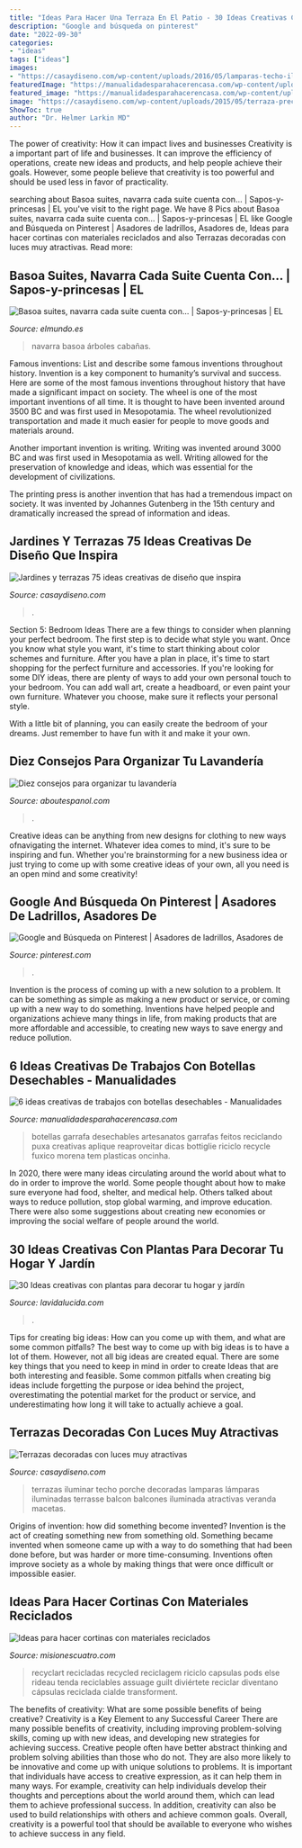```yaml
---
title: "Ideas Para Hacer Una Terraza En El Patio - 30 Ideas Creativas Con Plantas Para Decorar Tu Hogar Y Jardín"
description: "Google and búsqueda on pinterest"
date: "2022-09-30"
categories:
- "ideas"
tags: ["ideas"]
images:
- "https://casaydiseno.com/wp-content/uploads/2016/05/lamparas-techo-iluminar-balcon-amplio.jpg"
featuredImage: "https://manualidadesparahacerencasa.com/wp-content/uploads/2019/01/imagenes-de-trabajos-con-botellas-desechables-.jpg"
featured_image: "https://manualidadesparahacerencasa.com/wp-content/uploads/2019/01/imagenes-de-trabajos-con-botellas-desechables-.jpg"
image: "https://casaydiseno.com/wp-content/uploads/2015/05/terraza-preciosa-jardin-amplio-cesped-mesa-diseno.jpg"
ShowToc: true
author: "Dr. Helmer Larkin MD"
---
```



The power of creativity: How it can impact lives and businesses
Creativity is a important part of life and businesses. It can improve the efficiency of operations, create new ideas and products, and help people achieve their goals. However, some people believe that creativity is too powerful and should be used less in favor of practicality.

	

		
searching about Basoa suites, navarra cada suite cuenta con... | Sapos-y-princesas | EL you've visit to the right page. We have 8 Pics about Basoa suites, navarra cada suite cuenta con... | Sapos-y-princesas | EL like Google and Búsqueda on Pinterest | Asadores de ladrillos, Asadores de, Ideas para hacer cortinas con materiales reciclados and also Terrazas decoradas con luces muy atractivas. Read more:
		
    
## Basoa Suites, Navarra Cada Suite Cuenta Con... | Sapos-y-princesas | EL

<img loading=lazy src="https://e00-elmundo.uecdn.es/assets/multimedia/imagenes/2015/01/24/14220644560769.jpg" onerror="this.onerror=null;this.src='https://tse2.mm.bing.net/th?id=OIP.8rGrOl4SHmNvjCx3I-EJlwHaE8&amp;pid=15.1';" alt="Basoa suites, navarra cada suite cuenta con... | Sapos-y-princesas | EL">

_Source: elmundo.es_

>navarra basoa árboles cabañas. 

	

Famous inventions: List and describe some famous inventions throughout history.
Invention is a key component to humanity’s survival and success. Here are some of the most famous inventions throughout history that have made a significant impact on society.
The wheel is one of the most important inventions of all time. It is thought to have been invented around 3500 BC and was first used in Mesopotamia. The wheel revolutionized transportation and made it much easier for people to move goods and materials around.

Another important invention is writing. Writing was invented around 3000 BC and was first used in Mesopotamia as well. Writing allowed for the preservation of knowledge and ideas, which was essential for the development of civilizations.

The printing press is another invention that has had a tremendous impact on society. It was invented by Johannes Gutenberg in the 15th century and dramatically increased the spread of information and ideas.

    
## Jardines Y Terrazas 75 Ideas Creativas De Diseño Que Inspira

<img loading=lazy src="https://casaydiseno.com/wp-content/uploads/2015/05/terraza-preciosa-jardin-amplio-cesped-mesa-diseno.jpg" onerror="this.onerror=null;this.src='https://tse4.mm.bing.net/th?id=OIP.neDFYuYh4Twrsr1kntslggHaHZ&amp;pid=15.1';" alt="Jardines y terrazas 75 ideas creativas de diseño que inspira">

_Source: casaydiseno.com_

>. 

	

Section 5: Bedroom Ideas
There are a few things to consider when planning your perfect bedroom. The first step is to decide what style you want. Once you know what style you want, it's time to start thinking about color schemes and furniture. After you have a plan in place, it's time to start shopping for the perfect furniture and accessories.
If you're looking for some DIY ideas, there are plenty of ways to add your own personal touch to your bedroom. You can add wall art, create a headboard, or even paint your own furniture. Whatever you choose, make sure it reflects your personal style.

With a little bit of planning, you can easily create the bedroom of your dreams. Just remember to have fun with it and make it your own.

    
## Diez Consejos Para Organizar Tu Lavandería

<img loading=lazy src="https://www.aboutespanol.com/thmb/7gncF8F4cY3GGUv6CqZUfgNv6dI=/2575x3870/filters:fill(auto,1)/88302794-597b49593df78cbb7a243f8a.jpg" onerror="this.onerror=null;this.src='https://tse4.mm.bing.net/th?id=OIP.7qxavofpYE-eJPWTk7fyfgHaLI&amp;pid=15.1';" alt="Diez consejos para organizar tu lavandería">

_Source: aboutespanol.com_

>. 

	

Creative ideas can be anything from new designs for clothing to new ways ofnavigating the internet. Whatever idea comes to mind, it's sure to be inspiring and fun. Whether you're brainstorming for a new business idea or just trying to come up with some creative ideas of your own, all you need is an open mind and some creativity!

    
## Google And Búsqueda On Pinterest | Asadores De Ladrillos, Asadores De

<img loading=lazy src="https://i.pinimg.com/736x/24/6a/c4/246ac4f5fd438a3ba37961469c49bfc7.jpg" onerror="this.onerror=null;this.src='https://tse3.mm.bing.net/th?id=OIP.GnAuZt4lwiRfe3WmGo9RggHaF_&amp;pid=15.1';" alt="Google and Búsqueda on Pinterest | Asadores de ladrillos, Asadores de">

_Source: pinterest.com_

>. 

	

Invention is the process of coming up with a new solution to a problem. It can be something as simple as making a new product or service, or coming up with a new way to do something. Inventions have helped people and organizations achieve many things in life, from making products that are more affordable and accessible, to creating new ways to save energy and reduce pollution.

    
## 6 Ideas Creativas De Trabajos Con Botellas Desechables - Manualidades

<img loading=lazy src="https://manualidadesparahacerencasa.com/wp-content/uploads/2019/01/imagenes-de-trabajos-con-botellas-desechables-.jpg" onerror="this.onerror=null;this.src='https://tse3.mm.bing.net/th?id=OIP.X-NXKrM-3mmIdb7lCthZ-gAAAA&amp;pid=15.1';" alt="6 ideas creativas de trabajos con botellas desechables - Manualidades">

_Source: manualidadesparahacerencasa.com_

>botellas garrafa desechables artesanatos garrafas feitos reciclando puxa creativas aplique reaproveitar dicas bottiglie riciclo recycle fuxico morena tem plasticas oncinha. 

	

In 2020, there were many ideas circulating around the world about what to do in order to improve the world. Some people thought about how to make sure everyone had food, shelter, and medical help. Others talked about ways to reduce pollution, stop global warming, and improve education. There were also some suggestions about creating new economies or improving the social welfare of people around the world.

    
## 30 Ideas Creativas Con Plantas Para Decorar Tu Hogar Y Jardín

<img loading=lazy src="https://www.lavidalucida.com/wp-content/uploads/2014/02/1609688_536500663142889_345839435_n.jpg" onerror="this.onerror=null;this.src='https://tse2.mm.bing.net/th?id=OIP.RSAjUmuL6ft3UPjqHsh3qAHaFO&amp;pid=15.1';" alt="30 Ideas creativas con plantas para decorar tu hogar y jardín">

_Source: lavidalucida.com_

>. 

	

Tips for creating big ideas: How can you come up with them, and what are some common pitfalls?
The best way to come up with big ideas is to have a lot of them. However, not all big ideas are created equal. There are some key things that you need to keep in mind in order to create Ideas that are both interesting and feasible. Some common pitfalls when creating big ideas include forgetting the purpose or idea behind the project, overestimating the potential market for the product or service, and underestimating how long it will take to actually achieve a goal.

    
## Terrazas Decoradas Con Luces Muy Atractivas

<img loading=lazy src="https://casaydiseno.com/wp-content/uploads/2016/05/lamparas-techo-iluminar-balcon-amplio.jpg" onerror="this.onerror=null;this.src='https://tse1.mm.bing.net/th?id=OIP.MHQ8qTyHYJL-FvCCJjmmLgHaE7&amp;pid=15.1';" alt="Terrazas decoradas con luces muy atractivas">

_Source: casaydiseno.com_

>terrazas iluminar techo porche decoradas lamparas lámparas iluminadas terrasse balcon balcones iluminada atractivas veranda macetas. 

	

Origins of invention: how did something become invented?
Invention is the act of creating something new from something old. Something became invented when someone came up with a way to do something that had been done before, but was harder or more time-consuming. Inventions often improve society as a whole by making things that were once difficult or impossible easier.

    
## Ideas Para Hacer Cortinas Con Materiales Reciclados

<img loading=lazy src="https://misionescuatro.com/wp-content/uploads/2020/08/cortinas-de-chapas.jpg" onerror="this.onerror=null;this.src='https://tse2.mm.bing.net/th?id=OIP.ta3ywyqo-bezcAoiDKlPGwAAAA&amp;pid=15.1';" alt="Ideas para hacer cortinas con materiales reciclados">

_Source: misionescuatro.com_

>recyclart recicladas recycled reciclagem riciclo capsulas pods else rideau tenda reciclables assuage guilt diviértete reciclar diventano cápsulas reciclada cialde transforment. 

	

The benefits of creativity: What are some possible benefits of being creative?
Creativity is a Key Element to any Successful Career
There are many possible benefits of creativity, including improving problem-solving skills, coming up with new ideas, and developing new strategies for achieving success. Creative people often have better abstract thinking and problem solving abilities than those who do not. They are also more likely to be innovative and come up with unique solutions to problems. It is important that individuals have access to creative expression, as it can help them in many ways. For example, creativity can help individuals develop their thoughts and perceptions about the world around them, which can lead them to achieve professional success. In addition, creativity can also be used to build relationships with others and achieve common goals. Overall, creativity is a powerful tool that should be available to everyone who wishes to achieve success in any field.

